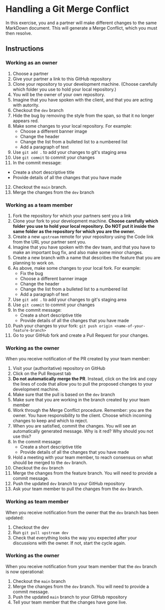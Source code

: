 # Handling a Git Merge Conflict

In this exercise, you and a partner will make different changes to the same MarkDown document. This will generate a Merge Conflict, which you must then resolve.

## Instructions

### Working as an owner
1. Choose a partner
2. Give your partner a link to this GitHub repository
3. Clone your repository to your development machine. (Choose carefully which folder you use to hold your local repository.)
4. You will be the owner of your own repository.
5. Imagine that you have spoken with the client, and that you are acting with autority.
6. Checkout the `dev` branch
7. Hide the bug by removing the style from the span, so that it no longer appears red.
8. Make some changes to your local repository. For example:
   * Choose a different banner image
   * Change the header
   * Change the list from a bulleted list to a numbered list
   * Add a paragraph of text
9. Use `git add .` to add your changes to git's staging area
10. Use `git commit` to commit your changes
11. In the commit message:
   * Create a short descriptive title
   * Provide details of all the changes that you have made
12. Checkout the `main` branch.
13. Merge the changes from the `dev` branch

### Working as a team member
1. Fork the repository for which your partners sent you a link
2. Clone your fork to your development machine. **Choose carefully which folder you use to hold your local repository. Do NOT put it inside the same folder as the repository for which you are the owner.**
3. Create a new `upstream` remote for your repository using the Code link from the URL your partner sent you.
4. Imagine that you have spoken with the dev team, and that you have to make an important bug fix, and also make some minor changes.
5. Create a new branch with a name that describes the feature that you are planning to work on.
6. As above, make some changes to your local fork. For example:
   * Fix the bug
   * Choose a different banner image
   * Change the header
   * Change the list from a bulleted list to a numbered list
   * Add a paragraph of text
7. Use `git add .` to add your changes to git's staging area
8. Use `git commit` to commit your changes
9. In the commit message:
   * Create a short descriptive title
   * Provide details of all the changes that you have made
10. Push your changes to your fork:
   `git push origin <name-of-your-feature-branch>`
11. Go to your GitHub fork and create a Pull Request for your changes.

### Working as the owner
When you receive notification of the PR created by your team member:
1. Visit your (authoritative) repository on GitHub
2. Click on the Pull Request tab
3. **Do not automatically merge the PR**. Instead, click on the link and copy the lines of code that allow you to pull the proposed changes to your development machine.
4. Make sure that the pull is based on the `dev` branch
5. Make sure that you are working in the branch created by your team member
6. Work through the Merge Conflict procedure. Remember: you are the owner. You have responsibility to the client. Choose which incoming changes to keep and which to reject.
7. When you are satisfied, commit the changes. You will see an automatically generated message. Why is it red? Why should you not use this?
8. In the commit message:
   * Create a short descriptive title
   * Provide details of all the changes that you have made
9.  Hold a meeting with your team member, to reach consensus on what should be merged to the `dev` branch.
10. Checkout the `dev` branch
11. Merge the changes from the feature branch. You will need to provide a commit message.
12. Push the updated `dev` branch to your GitHub repository
13. Ask your team member to pull the changes from the `dev` branch.


### Working as team member
When you receive notification from the owner that the `dev` branch has been updated:
1. Checkout the dev
2. Run `git pull upstream dev`
3. Check that everything looks the way you expected after your discussions with the owner. If not, start the cycle again.


### Working as the owner
When you receive notification from your team member that the `dev` branch is now operational:
1. Checkout the `main` branch
2. Merge the changes from the `dev` branch. You will need to provide a commit message.
3.  Push the updated `main` branch to your GitHub repository
4.  Tell your team member that the changes have gone live.
